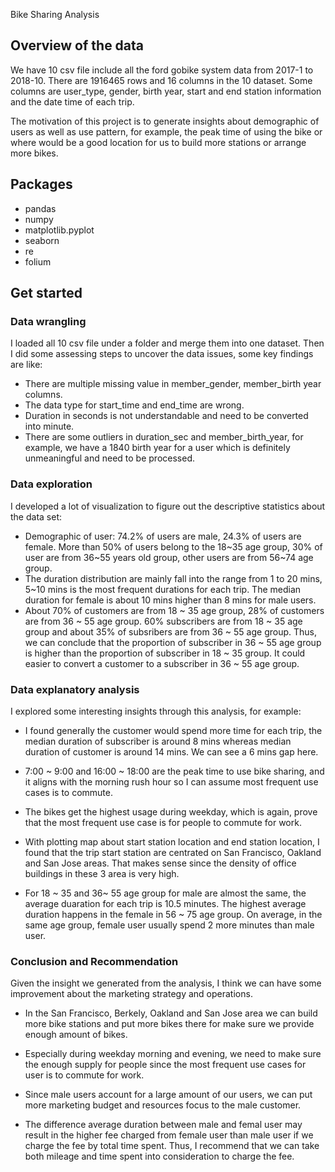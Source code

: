 Bike Sharing Analysis

## Overview of the data

We have 10 csv file include all the ford gobike system data from 2017-1 to 2018-10. There are 1916465 rows and 16 columns in the 10 dataset. Some columns are user_type, gender, birth year, start and end station information and the date time of each trip. 

The motivation of this project is to generate insights about demographic of users as well as use pattern, for example, the peak time of using the bike or where would be a good location for us to build more stations or arrange more bikes.




## Packages
- pandas
- numpy
- matplotlib.pyplot
- seaborn
- re
- folium


## Get started

### Data wrangling

I loaded all 10 csv file under a folder and merge them into one dataset. Then I did some assessing steps to uncover the data issues, some key findings are like: 

- There are multiple missing value in member_gender, member_birth year columns.
- The data type for start_time and end_time are wrong.
- Duration in seconds is not understandable and need to be converted into minute.
- There are some outliers in duration_sec and member_birth_year, for example, we have a 1840 birth year for a user which is definitely unmeaningful and need to be processed.


### Data exploration

I developed a lot of visualization to figure out the descriptive statistics about the data set:

- Demographic of user: 74.2% of users are male, 24.3% of users are female. More than 50% of users belong to the 18~35 age group, 30% of user are from 36~55 years old group, other users are from 56~74 age group.
- The duration distribution are mainly fall into the range from 1 to 20 mins, 5~10 mins is the most frequent durations for each trip. The median duration for female is 
about 10 mins higher than 8 mins for male users.
- About 70% of customers are from 18 ~ 35 age group, 28% of customers are from 36 ~ 55 age group. 60% subscribers are from 18 ~ 35 age group and about 35% of subsribers are from 36 ~ 55 age group. Thus, we can conclude that the proportion of subscriber in 36 ~ 55 age group is higher than the proportion of subscriber in 18 ~ 35 group. It could easier to convert a customer to a subscriber in 36 ~ 55 age group. 




### Data explanatory analysis

I explored some interesting insights through this analysis, for example:

- I found generally the customer would spend more time for each trip, the median duration of subscriber is around 8 mins whereas median duration of customer is around 14 mins. We can see a 6 mins gap here.

- 7:00 ~ 9:00 and 16:00 ~ 18:00 are the peak time to use bike sharing, and it aligns with the morning rush hour so I can assume most frequent use cases is to commute. 

- The bikes get the highest usage during weekday, which is again, prove that the most frequent use case is for people to commute for work.

- With plotting map about start station location and end station location, I found that the trip start station are centrated on San Francisco, Oakland and San Jose areas. That makes sense since the density of office buildings in these 3 area is very high.

- For 18 ~ 35 and 36~ 55 age group for male are almost the same, the average duaration for each trip is 10.5 minutes. The highest average duration happens in the female in 56 ~ 75 age group. On average, in the same age group, female user usually spend 2 more minutes than male user. 


### Conclusion and Recommendation

Given the insight we generated from the analysis, I think we can have some improvement about the marketing strategy and operations.

- In the San Francisco, Berkely, Oakland and San Jose area we can build more bike stations and put more bikes there for make sure we provide enough amount of bikes.

- Especially during weekday morning and evening, we need to make sure the enough supply for people since the most frequent use cases for user is to commute for work.

- Since male users account for a large amount of our users, we can put more marketing budget and resources focus to the male customer.

- The difference average duration between male and femal user may result in the higher fee charged from female user than male user if we charge the fee by total time spent. Thus, I recommend that we can take both mileage and time spent into consideration to charge the fee.








